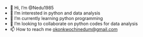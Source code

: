 - 👋 Hi, I’m @Nedu1985
- 👀 I’m interested in python and data analysis
- 🌱 I’m currently learning python programming
- 💞️ I’m looking to collaborate on python codes for data analysis
- 📫 How to reach me okonkwochinedum@gmail.com

<!---
Nedu1985/Nedu1985 is a ✨ special ✨ repository because its `README.md` (this file) appears on your GitHub profile.
You can click the Preview link to take a look at your changes.
--->
